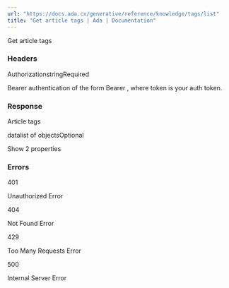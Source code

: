```yaml
---
url: "https://docs.ada.cx/generative/reference/knowledge/tags/list"
title: "Get article tags | Ada | Documentation"
---
```


Get article tags

### Headers

AuthorizationstringRequired

Bearer authentication of the form Bearer <token>, where token is your auth token.

### Response

Article tags

datalist of objectsOptional

Show 2 properties

### Errors

401

Unauthorized Error

404

Not Found Error

429

Too Many Requests Error

500

Internal Server Error